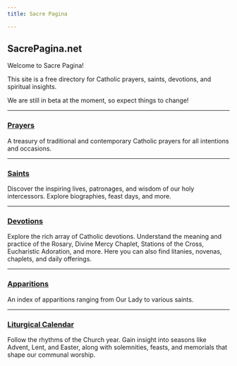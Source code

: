 ```yaml
---
title: Sacre Pagina

---
```


## SacrePagina.net

Welcome to Sacre Pagina!

This site is a free directory for Catholic prayers, saints, devotions, and spiritual insights.

We are still in beta at the moment, so expect things to change!

---

### [Prayers](/prayers/)
A treasury of traditional and contemporary Catholic prayers for all intentions and occasions.

---

### [Saints](/saints/)
Discover the inspiring lives, patronages, and wisdom of our holy intercessors. Explore biographies, feast days, and more.

---

### [Devotions](/devotions/)
Explore the rich array of Catholic devotions. Understand the meaning and practice of the Rosary, Divine Mercy Chaplet, Stations of the Cross, Eucharistic Adoration, and more. Here you can also find litanies, novenas, chaplets, and daily offerings.

---

### [Apparitions](/apparitions/)
An index of apparitions ranging from Our Lady to various saints.

---

### [Liturgical Calendar](/liturgical-calendar/)
Follow the rhythms of the Church year. Gain insight into seasons like Advent, Lent, and Easter, along with solemnities, feasts, and memorials that shape our communal worship.